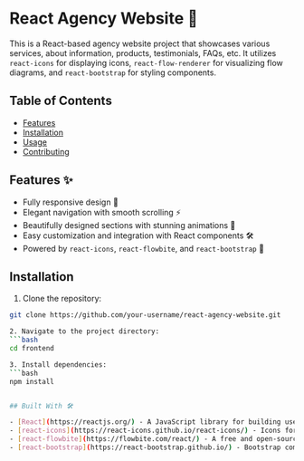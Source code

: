 # React Agency Website 🚀

This is a React-based agency website project that showcases various services, about information, products, testimonials, FAQs, etc. It utilizes `react-icons` for displaying icons, `react-flow-renderer` for visualizing flow diagrams, and `react-bootstrap` for styling components.

## Table of Contents

- [Features](#features)
- [Installation](#installation)
- [Usage](#usage)
- [Contributing](#contributing)


## Features ✨

- Fully responsive design 📱
- Elegant navigation with smooth scrolling ⚡
- Beautifully designed sections with stunning animations 🎨
- Easy customization and integration with React components 🛠️
- Powered by `react-icons`, `react-flowbite`, and `react-bootstrap` 🚀


## Installation

1. Clone the repository:

```bash
git clone https://github.com/your-username/react-agency-website.git

2. Navigate to the project directory:
```bash
cd frontend

3. Install dependencies:
```bash
npm install


## Built With 🛠️

- [React](https://reactjs.org/) - A JavaScript library for building user interfaces.
- [react-icons](https://react-icons.github.io/react-icons/) - Icons for React projects.
- [react-flowbite](https://flowbite.com/react/) - A free and open-source React UI components library.
- [react-bootstrap](https://react-bootstrap.github.io/) - Bootstrap components built with React.

